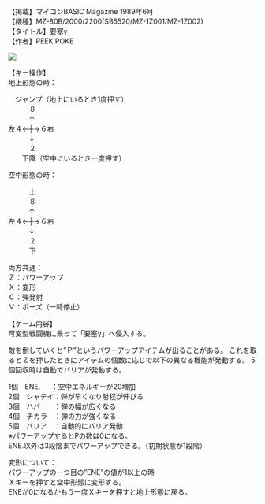 【掲載】マイコンBASIC Magazine 1989年6月  
【機種】MZ-80B/2000/2200(SB5520/MZ-1Z001/MZ-1Z002)  
【タイトル】要塞γ  
【作者】PEEK POKE  
  
[![](https://img.youtube.com/vi/I_zEskT6eXI/0.jpg)](https://www.youtube.com/watch?v=I_zEskT6eXI)    
  
【キー操作】  
地上形態の時：  
  
　ジャンプ（地上にいるとき1度押す）  
　　　８  
　　　↑  
左４←┼→６右  
　　　↓  
　　　２  
　　下降（空中にいるとき一度押す）  
  
  
空中形態の時：  

　　　上  
　　　８  
　　　↑  
左４←┼→６右  
　　　↓  
　　　２  
　　　下  
  
両方共通：  
Ｚ：パワーアップ  
Ｘ：変形  
Ｃ：弾発射  
Ｖ：ポーズ（一時停止）  
  
  
【ゲーム内容】  
可変型戦闘機に乗って「要塞γ」へ侵入する。  
  
敵を倒していくと”Ｐ”というパワーアップアイテムが出ることがある。
これを取るとＺを押したときにアイテムの個数に応じで以下の異なる機能が発動する。
5個回収時は自動でバリアが発動する。

1個　ENE. 　 ：空中エネルギーが20増加  
2個　シャテイ：弾が早くなり射程が伸びる  
3個　ハバ　　：弾の幅が広くなる  
4個　チカラ　：弾の力が強くなる  
5個　バリア　：自動的にバリア発動  
※パワーアップするとPの数は0になる。  
ENE.以外は3段階までパワーアップできる。（初期状態が1段階）  
  
変形について：  
パワーアップの一つ目の”ENE”の値が1以上の時  
Ｘキーを押すと空中形態に変形する。  
ENEが0になるかもう一度Ｘキーを押すと地上形態に戻る。  
